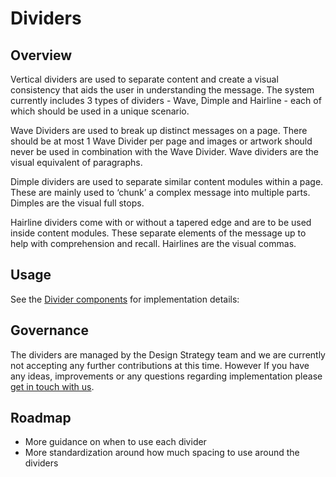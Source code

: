 # Dividers

## Overview

Vertical dividers are used to separate content and create a visual consistency that aids the user in understanding the message. The
system currently includes 3 types of dividers - Wave, Dimple and Hairline - each of which should be used in a unique scenario.

Wave Dividers are used to break up distinct messages on a page. There should be at most 1 Wave Divider per page and images
or artwork should never be used in combination with the Wave Divider. Wave dividers are the visual equivalent of paragraphs.

Dimple dividers are used to separate similar content modules within a page. These are mainly used to ‘chunk’ a complex message
into multiple parts. Dimples are the visual full stops.

Hairline dividers come with or without a tapered edge and are to be used inside content modules. These separate elements of
the message up to help with comprehension and recall. Hairlines are the visual commas.

## Usage

See the [Divider components](ref://../components/index.html#dividers) for implementation details:

## Governance

The dividers are managed by the Design Strategy team and we are currently not accepting any further contributions at this
time. However If you have any ideas, improvements or any questions regarding implementation please [get in touch with us](../contact.md).

## Roadmap

* More guidance on when to use each divider
* More standardization around how much spacing to use around the dividers
